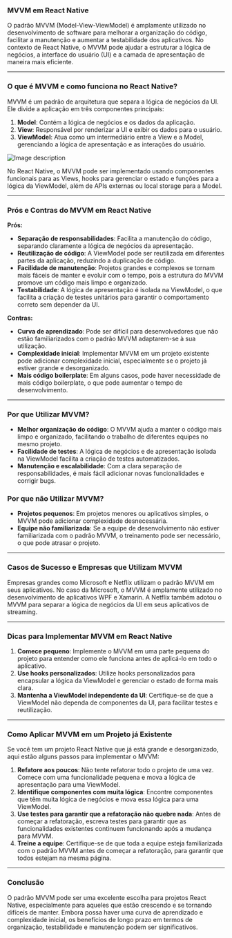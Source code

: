 ### **MVVM em React Native**

O padrão MVVM (Model-View-ViewModel) é amplamente utilizado no desenvolvimento de software para melhorar a organização do código, facilitar a manutenção e aumentar a testabilidade dos aplicativos. No contexto de React Native, o MVVM pode ajudar a estruturar a lógica de negócios, a interface do usuário (UI) e a camada de apresentação de maneira mais eficiente.

---

### **O que é MVVM e como funciona no React Native?**

MVVM é um padrão de arquitetura que separa a lógica de negócios da UI. Ele divide a aplicação em três componentes principais:

1. **Model**: Contém a lógica de negócios e os dados da aplicação.
2. **View**: Responsável por renderizar a UI e exibir os dados para o usuário.
3. **ViewModel**: Atua como um intermediário entre a View e a Model, gerenciando a lógica de apresentação e as interações do usuário.

![Image description](https://dev-to-uploads.s3.amazonaws.com/uploads/articles/4zvw8r5zng30xb2r5g5s.png)

No React Native, o MVVM pode ser implementado usando componentes funcionais para as Views, hooks para gerenciar o estado e funções para a lógica da ViewModel, além de APIs externas ou local storage para a Model.

---

### **Prós e Contras do MVVM em React Native**

**Prós:**

- **Separação de responsabilidades**: Facilita a manutenção do código, separando claramente a lógica de negócios da apresentação.
- **Reutilização de código**: A ViewModel pode ser reutilizada em diferentes partes da aplicação, reduzindo a duplicação de código.
- **Facilidade de manutenção**: Projetos grandes e complexos se tornam mais fáceis de manter e evoluir com o tempo, pois a estrutura do MVVM promove um código mais limpo e organizado.
- **Testabilidade**: A lógica de apresentação é isolada na ViewModel, o que facilita a criação de testes unitários para garantir o comportamento correto sem depender da UI.

**Contras:**

- **Curva de aprendizado**: Pode ser difícil para desenvolvedores que não estão familiarizados com o padrão MVVM adaptarem-se à sua utilização.
- **Complexidade inicial**: Implementar MVVM em um projeto existente pode adicionar complexidade inicial, especialmente se o projeto já estiver grande e desorganizado.
- **Mais código boilerplate**: Em alguns casos, pode haver necessidade de mais código boilerplate, o que pode aumentar o tempo de desenvolvimento.

---

### **Por que Utilizar MVVM?**

- **Melhor organização do código**: O MVVM ajuda a manter o código mais limpo e organizado, facilitando o trabalho de diferentes equipes no mesmo projeto.
- **Facilidade de testes**: A lógica de negócios e de apresentação isolada na ViewModel facilita a criação de testes automatizados.
- **Manutenção e escalabilidade**: Com a clara separação de responsabilidades, é mais fácil adicionar novas funcionalidades e corrigir bugs.

### **Por que não Utilizar MVVM?**

- **Projetos pequenos**: Em projetos menores ou aplicativos simples, o MVVM pode adicionar complexidade desnecessária.
- **Equipe não familiarizada**: Se a equipe de desenvolvimento não estiver familiarizada com o padrão MVVM, o treinamento pode ser necessário, o que pode atrasar o projeto.

---

### **Casos de Sucesso e Empresas que Utilizam MVVM**

Empresas grandes como Microsoft e Netflix utilizam o padrão MVVM em seus aplicativos. No caso da Microsoft, o MVVM é amplamente utilizado no desenvolvimento de aplicativos WPF e Xamarin. A Netflix também adotou o MVVM para separar a lógica de negócios da UI em seus aplicativos de streaming.

---

### **Dicas para Implementar MVVM em React Native**

1. **Comece pequeno**: Implemente o MVVM em uma parte pequena do projeto para entender como ele funciona antes de aplicá-lo em todo o aplicativo.
2. **Use hooks personalizados**: Utilize hooks personalizados para encapsular a lógica da ViewModel e gerenciar o estado de forma mais clara.
3. **Mantenha a ViewModel independente da UI**: Certifique-se de que a ViewModel não dependa de componentes da UI, para facilitar testes e reutilização.

---

### **Como Aplicar MVVM em um Projeto já Existente**

Se você tem um projeto React Native que já está grande e desorganizado, aqui estão alguns passos para implementar o MVVM:

1. **Refatore aos poucos**: Não tente refatorar todo o projeto de uma vez. Comece com uma funcionalidade pequena e mova a lógica de apresentação para uma ViewModel.
2. **Identifique componentes com muita lógica**: Encontre componentes que têm muita lógica de negócios e mova essa lógica para uma ViewModel.
3. **Use testes para garantir que a refatoração não quebre nada**: Antes de começar a refatoração, escreva testes para garantir que as funcionalidades existentes continuem funcionando após a mudança para MVVM.
4. **Treine a equipe**: Certifique-se de que toda a equipe esteja familiarizada com o padrão MVVM antes de começar a refatoração, para garantir que todos estejam na mesma página.

---

### **Conclusão**

O padrão MVVM pode ser uma excelente escolha para projetos React Native, especialmente para aqueles que estão crescendo e se tornando difíceis de manter. Embora possa haver uma curva de aprendizado e complexidade inicial, os benefícios de longo prazo em termos de organização, testabilidade e manutenção podem ser significativos.